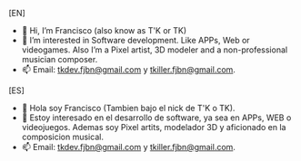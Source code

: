 [EN]
- 👋 Hi, I’m Francisco (also know as T'K or TK)
- 👀 I’m interested in Software development. Like APPs, Web or videogames. Also I’m a Pixel artist, 3D modeler and a non-professional musician composer.
- 📫 Email: tkdev.fjbn@gmail.com y tkiller.fjbn@gmail.com.


[ES]
- 👋 Hola soy Francisco (Tambien bajo el nick de T'K o TK).
- 👀 Estoy interesado en el desarrollo de software, ya sea en APPs, WEB o videojuegos. Ademas soy Pixel artits, modelador 3D y aficionado en la composicion musical.
- 📫 Email: tkdev.fjbn@gmail.com y tkiller.fjbn@gmail.com.



<!---
TKFjbn/TKFjbn is a ✨ special ✨ repository because its `README.md` (this file) appears on your GitHub profile.
You can click the Preview link to take a look at your changes.
--->
